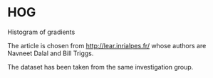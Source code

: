 # HOG
Histogram of gradients

The article is chosen from http://lear.inrialpes.fr/ whose authors are Navneet Dalal and Bill Triggs.

The dataset has been taken from the same investigation group.
